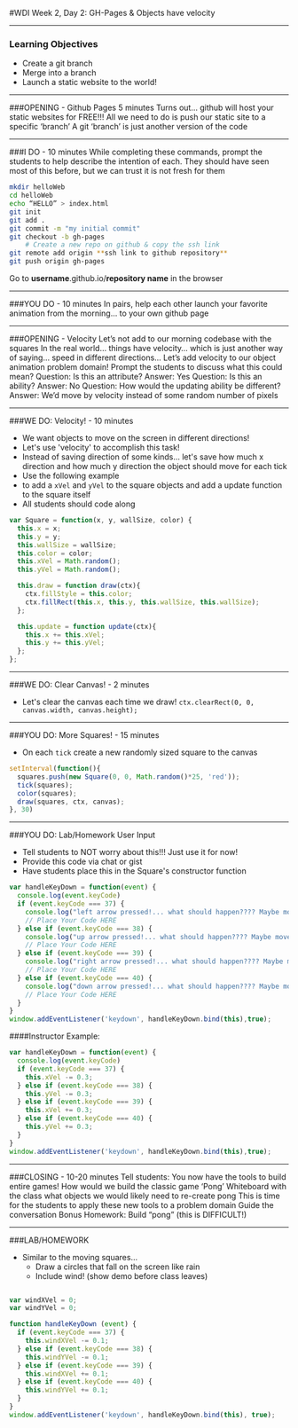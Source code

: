 #WDI Week 2, Day 2:  GH-Pages & Objects have velocity

---

### Learning Objectives

- Create a git branch
- Merge into a branch
- Launch a static website to the world!

---

###OPENING -  Github Pages 5 minutes
Turns out… github will host your static websites for FREE!!!
All we need to do is push our static site to a specific ‘branch’
A git ‘branch’ is just another version of the code

---

###I DO - 10 minutes
While completing these commands, prompt the students to help describe the intention of each.  They should have seen most of this before, but we can trust it is not fresh for them
```bash
mkdir helloWeb
cd helloWeb
echo “HELLO” > index.html
git init
git add .
git commit -m "my initial commit"
git checkout -b gh-pages
    # Create a new repo on github & copy the ssh link
git remote add origin **ssh link to github repository**
git push origin gh-pages
```
Go to **username**.github.io/**repository name** in the browser


---

###YOU DO - 10 minutes
In pairs, help each other launch your favorite animation from the morning… to your own github page




---

###OPENING - Velocity
Let’s not add to our morning codebase with the squares
In the real world… things have velocity… which is just another way of saying… speed in different directions…
Let’s add velocity to our object animation problem domain!
Prompt the students to discuss what this could mean?
Question: Is this an attribute?
Answer: Yes
Question: Is this an ability?
Answer: No
Question: How would the updating ability be different?
Answer: We’d move by velocity instead of some random number of pixels

---

###WE DO: Velocity! - 10 minutes
- We want objects to move on the screen in different directions!
- Let's use 'velocity' to accomplish this task!
- Instead of saving direction of some kinds... let's save how much x direction and how much y direction the object should move for each tick
- Use the following example
- to add a ```xVel``` and ```yVel``` to the square objects and add a update function to the square itself
- All students should code along


```javascript
var Square = function(x, y, wallSize, color) {
  this.x = x;
  this.y = y;
  this.wallSize = wallSize;
  this.color = color;
  this.xVel = Math.random();
  this.yVel = Math.random();

  this.draw = function draw(ctx){
    ctx.fillStyle = this.color;
    ctx.fillRect(this.x, this.y, this.wallSize, this.wallSize);
  };

  this.update = function update(ctx){
    this.x += this.xVel;
    this.y += this.yVel;
  };
};
```

---

###WE DO: Clear Canvas! - 2 minutes
- Let's clear the canvas each time we draw!
```ctx.clearRect(0, 0, canvas.width, canvas.height);```

---

###YOU DO: More Squares! - 15 minutes
- On each ```tick``` create a new randomly sized square to the canvas

```javascript
setInterval(function(){
  squares.push(new Square(0, 0, Math.random()*25, 'red'));
  tick(squares);
  color(squares);
  draw(squares, ctx, canvas);
}, 30)
```


---

###YOU DO: Lab/Homework User Input
- Tell students to NOT worry about this!!!  Just use it for now!
- Provide this code via chat or gist
- Have students place this in the Square's constructor function
```javascript
var handleKeyDown = function(event) {
  console.log(event.keyCode)
  if (event.keyCode === 37) {
    console.log("left arrow pressed!... what should happen???? Maybe move left... or change xVel?");
    // Place Your Code HERE
  } else if (event.keyCode === 38) {
    console.log("up arrow pressed!... what should happen???? Maybe move up... or change yVel?");
    // Place Your Code HERE
  } else if (event.keyCode === 39) {
    console.log("right arrow pressed!... what should happen???? Maybe move right... or change xVel?");
    // Place Your Code HERE
  } else if (event.keyCode === 40) {
    console.log("down arrow pressed!... what should happen???? Maybe move down... or change yVel?");
    // Place Your Code HERE
  }
}
window.addEventListener('keydown', handleKeyDown.bind(this),true);
```


####Instructor Example:
```javascript
var handleKeyDown = function(event) {
  console.log(event.keyCode)
  if (event.keyCode === 37) {
    this.xVel -= 0.3;
  } else if (event.keyCode === 38) {
    this.yVel -= 0.3;
  } else if (event.keyCode === 39) {
    this.xVel += 0.3;
  } else if (event.keyCode === 40) {
    this.yVel += 0.3;
  }
}
window.addEventListener('keydown', handleKeyDown.bind(this),true);
```

---

###CLOSING - 10-20 minutes
Tell students:  You now have the tools to build entire games!
How would we build the classic game ‘Pong’
Whiteboard with the class what objects we would likely need to re-create pong
This is time for the students to apply these new tools to a problem domain
Guide the conversation
Bonus Homework:   Build “pong”   (this is DIFFICULT!)

---

###LAB/HOMEWORK
- Similar to the moving squares...
  - Draw a circles that fall on the screen like rain
  - Include wind!   (show demo before class leaves)


```js

var windXVel = 0;
var windYVel = 0;

function handleKeyDown (event) {
  if (event.keyCode === 37) {
    this.windXVel -= 0.1;
  } else if (event.keyCode === 38) {
    this.windYVel -= 0.1;
  } else if (event.keyCode === 39) {
    this.windXVel += 0.1;
  } else if (event.keyCode === 40) {
    this.windYVel += 0.1;
  }
}
window.addEventListener('keydown', handleKeyDown.bind(this), true);

```
